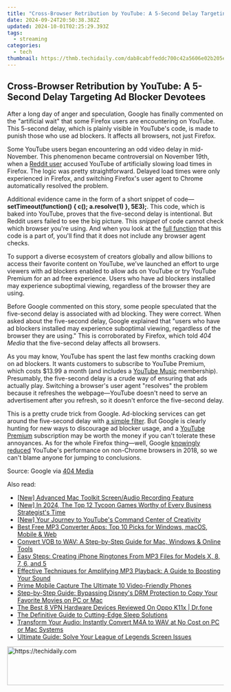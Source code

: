 ```yaml
---
title: "Cross-Browser Retribution by YouTube: A 5-Second Delay Targeting Ad Blocker Devotees"
date: 2024-09-24T20:50:38.382Z
updated: 2024-10-01T02:25:29.393Z
tags:
  - streaming
categories:
  - tech
thumbnail: https://thmb.techidaily.com/dab8cabffeddc700c42a5606e02b205ea6f1fa907c56db6f2e6e81070455269a.jpg
---
```


## Cross-Browser Retribution by YouTube: A 5-Second Delay Targeting Ad Blocker Devotees

After a long day of anger and speculation, Google has finally commented on the "artificial wait" that some Firefox users are encountering on YouTube. This 5-second delay, which is plainly visible in YouTube's code, is made to punish those who use ad blockers. It affects all browsers, not just Firefox.

 Some YouTube users began encountering an odd video delay in mid-November. This phenomenon became controversial on November 19th, when a [Reddit user](http://www.reddit.com/r/youtube/comments/17z8hsz/youtube%5Fhas%5Fstarted%5Fto%5Fartificially%5Fslow%5Fdown/) accused YouTube of artificially slowing load times in Firefox. The logic was pretty straightforward. Delayed load times were only experienced in Firefox, and switching Firefox's user agent to Chrome automatically resolved the problem.

 Additional evidence came in the form of a short snippet of code—**setTimeout(function() { c(); a.resolve(1) }, 5E3);**. This code, which is baked into YouTube, proves that the five-second delay is intentional. But Reddit users failed to see the big picture. This _snippet_ of code cannot check which browser you're using. And when you look at the [full function](https://twitter.com/adamos9898/status/1726603122439778349) that this code is a part of, you'll find that it does not include any browser agent checks.

 To support a diverse ecosystem of creators globally and allow billions to access their favorite content on YouTube, we’ve launched an effort to urge viewers with ad blockers enabled to allow ads on YouTube or try YouTube Premium for an ad free experience. Users who have ad blockers installed may experience suboptimal viewing, regardless of the browser they are using.

 Before Google commented on this story, some people speculated that the five-second delay is associated with ad blocking. They were correct. When asked about the five-second delay, Google explained that "users who have ad blockers installed may experience suboptimal viewing, regardless of the browser they are using." This is corroborated by Firefox, which told _404 Media_ that the five-second delay affects all browsers.

 As you may know, YouTube has spent the last few months cracking down on ad blockers. It wants customers to subscribe to YouTube Premium, which costs $13.99 a month (and includes a [YouTube Music](https://hardware-help.techidaily.com/enhance-performance-with-a-hid-compliant-mouse-driver-update/) membership). Presumably, the five-second delay is a crude way of ensuring that ads actually play. Switching a browser's user agent "resolves" the problem because it refreshes the webpage—YouTube doesn't need to serve an advertisement after you refresh, so it doesn't enforce the five-second delay.

 This is a pretty crude trick from Google. Ad-blocking services can get around the five-second delay with [a simple filter](https://www.reddit.com/r/uBlockOrigin/comments/17tm9rp/comment/k9i62zu/). But Google is clearly hunting for new ways to discourage ad blocker usage, and a [YouTube Premium](https://www.youtube.com/premium) subscription may be worth the money if you can't tolerate these annoyances. As for the whole Firefox thing—well, Google [knowingly reduced](https://www.cnet.com/tech/services-and-software/mozilla-exec-says-google-slowed-youtube-down-on-non-chrome-browsers/?ref=404media.co) YouTube's performance on non-Chrome browsers in 2018, so we can't blame anyone for jumping to conclusions.

 Source: Google via [404 Media](https://www.404media.co/youtube-says-new-5-second-video-load-delay-is-supposed-to-punish-ad-blockers-not-firefox-users/)

<ins class="adsbygoogle"
     style="display:block"
     data-ad-format="autorelaxed"
     data-ad-client="ca-pub-7571918770474297"
     data-ad-slot="1223367746"></ins>

<ins class="adsbygoogle"
     style="display:block"
     data-ad-client="ca-pub-7571918770474297"
     data-ad-slot="8358498916"
     data-ad-format="auto"
     data-full-width-responsive="true"></ins>

<span class="atpl-alsoreadstyle">Also read:</span>
<div><ul>
<li><a href="https://on-screen-recording.techidaily.com/new-advanced-mac-toolkit-screenaudio-recording-feature/"><u>[New] Advanced Mac Toolkit Screen/Audio Recording Feature</u></a></li>
<li><a href="https://screen-activity-recording.techidaily.com/new-in-2024-the-top-12-tycoon-games-worthy-of-every-business-strategists-time/"><u>[New] In 2024, The Top 12 Tycoon Games Worthy of Every Business Strategist's Time</u></a></li>
<li><a href="https://facebook-video-share.techidaily.com/new-your-journey-to-youtubes-command-center-of-creativity/"><u>[New] Your Journey to YouTube's Command Center of Creativity</u></a></li>
<li><a href="https://media-tips.techidaily.com/best-free-mp3-converter-apps-top-10-picks-for-windows-macos-mobile-and-web/"><u>Best Free MP3 Converter Apps: Top 10 Picks for Windows, macOS, Mobile & Web</u></a></li>
<li><a href="https://media-tips.techidaily.com/convert-vob-to-wav-a-step-by-step-guide-for-mac-windows-and-online-tools/"><u>Convert VOB to WAV: A Step-by-Step Guide for Mac, Windows & Online Tools</u></a></li>
<li><a href="https://media-tips.techidaily.com/easy-steps-creating-iphone-ringtones-from-mp3-files-for-models-x-8-7-6-and-5/"><u>Easy Steps: Creating iPhone Ringtones From MP3 Files for Models X, 8, 7, 6, and 5</u></a></li>
<li><a href="https://media-tips.techidaily.com/effective-techniques-for-amplifying-mp3-playback-a-guide-to-boosting-your-sound/"><u>Effective Techniques for Amplifying MP3 Playback: A Guide to Boosting Your Sound</u></a></li>
<li><a href="https://extra-tips.techidaily.com/prime-mobile-capture-the-ultimate-10-video-friendly-phones/"><u>Prime Mobile Capture The Ultimate 10 Video-Friendly Phones</u></a></li>
<li><a href="https://eaxpv-info.techidaily.com/step-by-step-guide-bypassing-disneys-drm-protection-to-copy-your-favorite-movies-on-pc-or-mac/"><u>Step-by-Step Guide: Bypassing Disney's DRM Protection to Copy Your Favorite Movies on PC or Mac</u></a></li>
<li><a href="https://fake-location.techidaily.com/the-best-8-vpn-hardware-devices-reviewed-on-oppo-k11x-drfone-by-drfone-virtual-android/"><u>The Best 8 VPN Hardware Devices Reviewed On Oppo K11x | Dr.fone</u></a></li>
<li><a href="https://buynow-info.techidaily.com/the-definitive-guide-to-cutting-edge-sleep-solutions/"><u>The Definitive Guide to Cutting-Edge Sleep Solutions</u></a></li>
<li><a href="https://media-tips.techidaily.com/transform-your-audio-instantly-convert-m4a-to-wav-at-no-cost-on-pc-or-mac-systems/"><u>Transform Your Audio: Instantly Convert M4A to WAV at No Cost on PC or Mac Systems</u></a></li>
<li><a href="https://win-blog.techidaily.com/ultimate-guide-solve-your-league-of-legends-screen-issues/"><u>Ultimate Guide: Solve Your League of Legends Screen Issues</u></a></li>
</ul></div>

<!-- affiliate ads begin -->
<a href="https://aligracehair.sjv.io/c/5597632/2115951/19272" target="_top" id="2115951">
  <img src="//a.impactradius-go.com/display-ad/19272-2115951" border="0" alt="https://techidaily.com" width="728" height="90"/>
</a>
<img height="0" width="0" src="https://aligracehair.sjv.io/i/5597632/2115951/19272" style="position:absolute;visibility:hidden;" border="0" />
<!-- affiliate ads end -->

